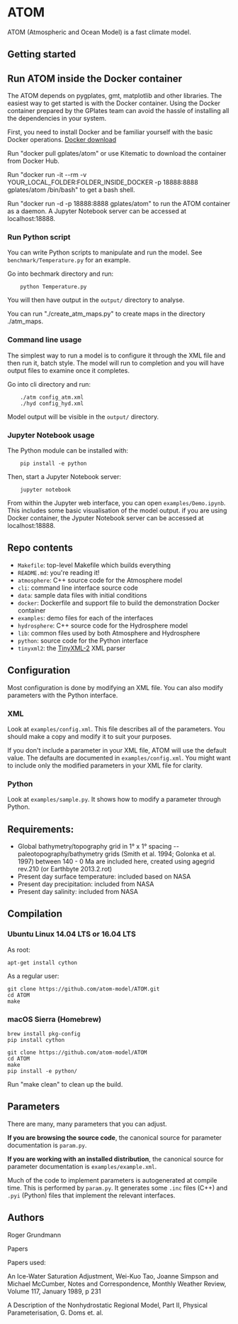# ATOM

ATOM (Atmospheric and Ocean Model) is a fast climate model.

## Getting started

## Run ATOM inside the Docker container

The ATOM depends on pygplates, gmt, matplotlib and other libraries. The easiest way to get started is with the Docker container. Using the Docker container prepared by the GPlates team can avoid the hassle of installing all the dependencies in your system.

First, you need to install Docker and be familiar yourself with the basic Docker operations. [Docker download](https://www.docker.com/community-edition) 

Run "docker pull gplates/atom" or use Kitematic to download the container from Docker Hub.

Run "docker run -it --rm -v YOUR_LOCAL_FOLDER:FOLDER_INSIDE_DOCKER -p 18888:8888 gplates/atom /bin/bash" to get a bash shell.

Run "docker run -d -p 18888:8888 gplates/atom" to run the ATOM container as a daemon. A Jupyter Notebook server can be accessed at localhost:18888.

### Run Python script

You can write Python scripts to manipulate and run the model. See `benchmark/Temperature.py` for an example.

Go into bechmark directory and run:

        python Temperature.py

You will then have output in the `output/` directory to analyse.

You can run "./create_atm_maps.py" to create maps in the directory ./atm_maps.

### Command line usage

The simplest way to run a model is to configure it through the XML file and then run it, batch style. The model will run to completion and you will have output files to examine once it completes.

Go into cli directory and run:

        ./atm config_atm.xml
        ./hyd config_hyd.xml

Model output will be visible in the `output/` directory.

### Jupyter Notebook usage

The Python module can be installed with:

        pip install -e python

Then, start a Jupyter Notebook server:

        jupyter notebook

From within the Jupyter web interface, you can open `examples/Demo.ipynb`. This includes some basic visualisation of the model output.     if you are using Docker container, the Jyputer Notebook server can be accessed at localhost:18888. 

## Repo contents

* `Makefile`: top-level Makefile which builds everything
* `README.md`: you're reading it!
* `atmosphere`: C++ source code for the Atmosphere model
* `cli`: command line interface source code
* `data`: sample data files with initial conditions
* `docker`: Dockerfile and support file to build the demonstration Docker container
* `examples`: demo files for each of the interfaces
* `hydrosphere`: C++ source code for the Hydrosphere model
* `lib`: common files used by both Atmosphere and Hydrosphere
* `python`: source code for the Python interface
* `tinyxml2`: the [TinyXML-2](http://www.grinninglizard.com/tinyxml2/) XML parser

## Configuration

Most configuration is done by modifying an XML file. You can also modify parameters with the Python interface.

### XML

Look at `examples/config.xml`. This file describes all of the parameters. You should make a copy and modify it to suit your purposes.

If you don't include a parameter in your XML file, ATOM will use the default value. The defaults are documented in `examples/config.xml`. You might want to include only the modified parameters in your XML file for clarity.

### Python

Look at `examples/sample.py`. It shows how to modify a parameter through Python.

## Requirements:

* Global bathymetry/topography grid in 1° x 1° spacing -- paleotopography/bathymetry grids (Smith et al. 1994; Golonka et al. 1997) between 140 - 0 Ma are included here, created using agegrid rev.210 (or Earthbyte 2013.2.rot)
* Present day surface temperature: included based on NASA
* Present day precipitation: included from NASA
* Present day salinity: included from NASA

## Compilation

### Ubuntu Linux 14.04 LTS or 16.04 LTS

As root:

    apt-get install cython

As a regular user:

    git clone https://github.com/atom-model/ATOM.git
    cd ATOM
    make

### macOS Sierra (Homebrew)

    brew install pkg-config
    pip install cython

    git clone https://github.com/atom-model/ATOM
    cd ATOM
    make
    pip install -e python/

Run "make clean" to clean up the build.

## Parameters

There are many, many parameters that you can adjust.

**If you are browsing the source code**, the canonical source for parameter documentation is `param.py`. 

**If you are working with an installed distribution**, the canonical source for parameter documentation is `examples/example.xml`.

Much of the code to implement parameters is autogenerated at compile time. This is performed by `param.py`. It generates some `.inc` files (C++) and `.pyi` (Python) files that implement the relevant interfaces.

## Authors

Roger Grundmann

Papers

Papers used:

An Ice-Water Saturation Adjustment, Wei-Kuo Tao, Joanne Simpson and Michael McCumber, Notes and Correspondence, Monthly Weather Review, Volume 117, January  1989, p 231

A Description of the Nonhydrostatic Regional Model, Part II, Physical Parameterisation, G. Doms et. al.
